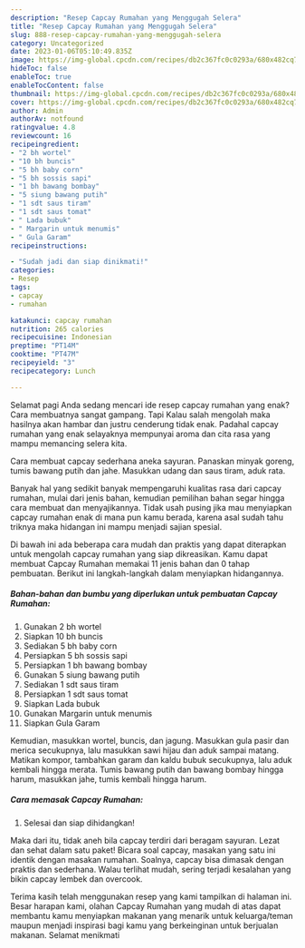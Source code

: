 ```yaml
---
description: "Resep Capcay Rumahan yang Menggugah Selera"
title: "Resep Capcay Rumahan yang Menggugah Selera"
slug: 888-resep-capcay-rumahan-yang-menggugah-selera
category: Uncategorized
date: 2023-01-06T05:10:49.835Z
image: https://img-global.cpcdn.com/recipes/db2c367fc0c0293a/680x482cq70/capcay-rumahan-foto-resep-utama.jpg
hideToc: false
enableToc: true
enableTocContent: false
thumbnail: https://img-global.cpcdn.com/recipes/db2c367fc0c0293a/680x482cq70/capcay-rumahan-foto-resep-utama.jpg
cover: https://img-global.cpcdn.com/recipes/db2c367fc0c0293a/680x482cq70/capcay-rumahan-foto-resep-utama.jpg
author: Admin
authorAv: notfound
ratingvalue: 4.8
reviewcount: 16
recipeingredient:
- "2 bh wortel"
- "10 bh buncis"
- "5 bh baby corn"
- "5 bh sossis sapi"
- "1 bh bawang bombay"
- "5 siung bawang putih"
- "1 sdt saus tiram"
- "1 sdt saus tomat"
- " Lada bubuk"
- " Margarin untuk menumis"
- " Gula Garam"
recipeinstructions:

- "Sudah jadi dan siap dinikmati!"
categories:
- Resep
tags:
- capcay
- rumahan

katakunci: capcay rumahan 
nutrition: 265 calories
recipecuisine: Indonesian
preptime: "PT14M"
cooktime: "PT47M"
recipeyield: "3"
recipecategory: Lunch

---
```



Selamat pagi Anda sedang mencari ide resep capcay rumahan yang enak? Cara membuatnya sangat gampang. Tapi Kalau salah mengolah maka hasilnya akan hambar dan justru cenderung tidak enak. Padahal capcay rumahan yang enak selayaknya mempunyai aroma dan cita rasa yang mampu memancing selera kita.


Cara membuat capcay sederhana aneka sayuran. Panaskan minyak goreng, tumis bawang putih dan jahe. Masukkan udang dan saus tiram, aduk rata.

Banyak hal yang sedikit banyak mempengaruhi kualitas rasa dari capcay rumahan, mulai dari jenis bahan, kemudian pemilihan bahan segar hingga cara membuat dan menyajikannya. Tidak usah pusing jika mau menyiapkan capcay rumahan enak di mana pun kamu berada, karena asal sudah tahu triknya maka hidangan ini mampu menjadi sajian spesial.


Di bawah ini ada beberapa cara mudah dan praktis yang dapat diterapkan untuk mengolah capcay rumahan yang siap dikreasikan. Kamu dapat membuat Capcay Rumahan memakai 11 jenis bahan dan 0 tahap pembuatan. Berikut ini langkah-langkah dalam menyiapkan hidangannya.

<!--inarticleads1-->

##### Bahan-bahan dan bumbu yang diperlukan untuk pembuatan Capcay Rumahan:

1. Gunakan 2 bh wortel
1. Siapkan 10 bh buncis
1. Sediakan 5 bh baby corn
1. Persiapkan 5 bh sossis sapi
1. Persiapkan 1 bh bawang bombay
1. Gunakan 5 siung bawang putih
1. Sediakan 1 sdt saus tiram
1. Persiapkan 1 sdt saus tomat
1. Siapkan  Lada bubuk
1. Gunakan  Margarin untuk menumis
1. Siapkan  Gula Garam


Kemudian, masukkan wortel, buncis, dan jagung. Masukkan gula pasir dan merica secukupnya, lalu masukkan sawi hijau dan aduk sampai matang. Matikan kompor, tambahkan garam dan kaldu bubuk secukupnya, lalu aduk kembali hingga merata. Tumis bawang putih dan bawang bombay hingga harum, masukkan jahe, tumis kembali hingga harum. 

<!--inarticleads2-->

##### Cara memasak Capcay Rumahan:


1. Selesai dan siap dihidangkan!

Maka dari itu, tidak aneh bila capcay terdiri dari beragam sayuran. Lezat dan sehat dalam satu paket! Bicara soal capcay, masakan yang satu ini identik dengan masakan rumahan. Soalnya, capcay bisa dimasak dengan praktis dan sederhana. Walau terlihat mudah, sering terjadi kesalahan yang bikin capcay lembek dan overcook. 

Terima kasih telah menggunakan resep yang kami tampilkan di halaman ini. Besar harapan kami, olahan Capcay Rumahan yang mudah di atas dapat membantu kamu menyiapkan makanan yang menarik untuk keluarga/teman maupun menjadi inspirasi bagi kamu yang berkeinginan untuk berjualan makanan. Selamat menikmati
